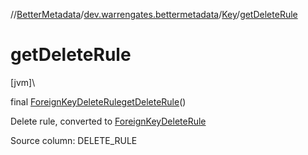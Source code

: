 //[BetterMetadata](../../../index.md)/[dev.warrengates.bettermetadata](../index.md)/[Key](index.md)/[getDeleteRule](get-delete-rule.md)

# getDeleteRule

[jvm]\

final [ForeignKeyDeleteRule](../-foreign-key-delete-rule/index.md)[getDeleteRule](get-delete-rule.md)()

Delete rule, converted to [ForeignKeyDeleteRule](../-foreign-key-delete-rule/index.md)

Source column: DELETE_RULE
